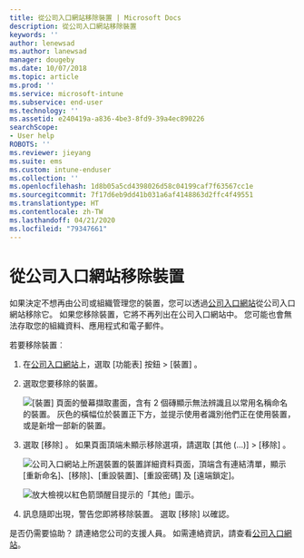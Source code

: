 ```yaml
---
title: 從公司入口網站移除裝置 | Microsoft Docs
description: 從公司入口網站移除裝置
keywords: ''
author: lenewsad
ms.author: lanewsad
manager: dougeby
ms.date: 10/07/2018
ms.topic: article
ms.prod: ''
ms.service: microsoft-intune
ms.subservice: end-user
ms.technology: ''
ms.assetid: e240419a-a836-4be3-8fd9-39a4ec890226
searchScope:
- User help
ROBOTS: ''
ms.reviewer: jieyang
ms.suite: ems
ms.custom: intune-enduser
ms.collection: ''
ms.openlocfilehash: 1d8b05a5cd4398026d58c04199caf7f63567cc1e
ms.sourcegitcommit: 7f17d6eb9dd41b031a6af4148863d2ffc4f49551
ms.translationtype: HT
ms.contentlocale: zh-TW
ms.lasthandoff: 04/21/2020
ms.locfileid: "79347661"
---
```

# <a name="remove-your-device-from-the-company-portal"></a>從公司入口網站移除裝置

如果決定不想再由公司或組織管理您的裝置，您可以透過[公司入口網站](https://go.microsoft.com/fwlink/?linkid=2010980)從公司入口網站移除它。 如果您移除裝置，它將不再列出在公司入口網站中。 您可能也會無法存取您的組織資料、應用程式和電子郵件。

若要移除裝置︰

1. 在[公司入口網站](https://portal.manage.microsoft.com)上，選取 [功能表]  按鈕 > [裝置]  。  

2. 選取您要移除的裝置。  

    ![[裝置] 頁面的螢幕擷取畫面，含有 2 個磚顯示無法辨識且以常用名稱命名的裝置。 灰色的橫幅位於裝置正下方，並提示使用者識別他們正在使用裝置，或是新增一部新的裝置。](./media/rename-reset-device-step2-1808.png) 

3. 選取 [移除]  。 如果頁面頂端未顯示移除選項，請選取 [其他 (...)]   > [移除]  。  

   ![公司入口網站上所選裝置的裝置詳細資料頁面，頂端含有連結清單，顯示 [重新命名]、[移除]、[重設裝置]、[重設密碼] 及 [遠端鎖定]。 ](./media/rename-reset-device-1808.png)  
  

    ![放大檢視以紅色箭頭醒目提示的「其他」圖示。](./media/rename-reset-device-step3-more-1808.png)   

4. 訊息隨即出現，警告您即將移除裝置。 選取 [移除]  以確認。  

是否仍需要協助？ 請連絡您公司的支援人員。 如需連絡資訊，請查看[公司入口網站](https://go.microsoft.com/fwlink/?linkid=2010980)。
